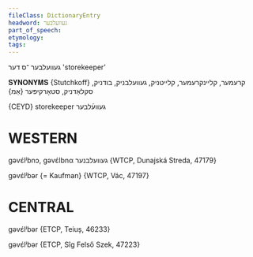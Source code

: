 ```yaml
---
fileClass: DictionaryEntry
headword: געוועלבער
part_of_speech: 
etymology: 
tags: 
---
```

געוועלבער
־ס
דער
'storekeeper'

𝐒𝐘𝐍𝐎𝐍𝐘𝐌𝐒 {Stutchkoff}
קרעמער, קליינקרעמער, קלייטניק, געוועלבניק, בודניק, סקלאַדניק, סטאָרקיפּער {אַמ}

{CEYD}
storekeeper געווע֜לבער

WESTERN
========

gəvɛ́lʲbnɔ, gəvɛ́lbnα געוועלבנער {WTCP, Dunajská Streda, 47179}

gəvɛ́lʲbər {= Kaufman} {WTCP, Vác, 47197}

CENTRAL
========

gəvɛ́lʲbər {ETCP, Teiuș, 46233}

gəvɛ́lʲbər {ETCP, Sîg Felső Szek, 47223}
